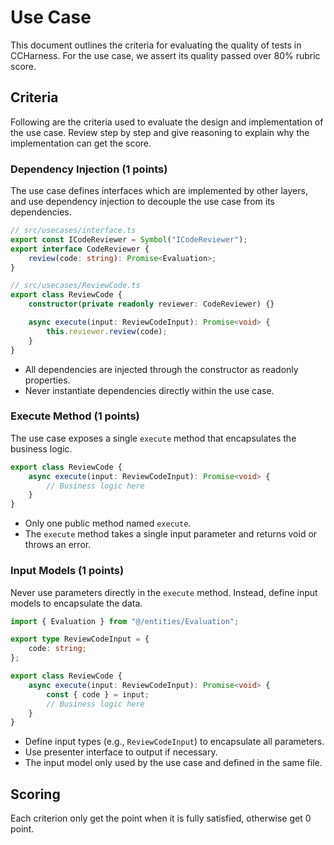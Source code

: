 # Use Case

This document outlines the criteria for evaluating the quality of tests in CCHarness. For the use case, we assert its quality passed over 80% rubric score.

## Criteria

Following are the criteria used to evaluate the design and implementation of the use case. Review step by step and give reasoning to explain why the implementation can get the score.

### Dependency Injection (1 points)

The use case defines interfaces which are implemented by other layers, and use dependency injection to decouple the use case from its dependencies.

```ts
// src/usecases/interface.ts
export const ICodeReviewer = Symbol("ICodeReviewer");
export interface CodeReviewer {
    review(code: string): Promise<Evaluation>;
}

// src/usecases/ReviewCode.ts
export class ReviewCode {
    constructor(private readonly reviewer: CodeReviewer) {}

    async execute(input: ReviewCodeInput): Promise<void> {
        this.reviewer.review(code);
    }
}
```

- All dependencies are injected through the constructor as readonly properties.
- Never instantiate dependencies directly within the use case.

### Execute Method (1 points)

The use case exposes a single `execute` method that encapsulates the business logic.

```ts
export class ReviewCode {
    async execute(input: ReviewCodeInput): Promise<void> {
        // Business logic here
    }
}
```

- Only one public method named `execute`.
- The `execute` method takes a single input parameter and returns void or throws an error.

### Input Models (1 points)

Never use parameters directly in the `execute` method. Instead, define input models to encapsulate the data.

```ts
import { Evaluation } from "@/entities/Evaluation";

export type ReviewCodeInput = {
    code: string;
};

export class ReviewCode {
    async execute(input: ReviewCodeInput): Promise<void> {
        const { code } = input;
        // Business logic here
    }
}
```

- Define input types (e.g., `ReviewCodeInput`) to encapsulate all parameters.
- Use presenter interface to output if necessary.
- The input model only used by the use case and defined in the same file.

## Scoring

Each criterion only get the point when it is fully satisfied, otherwise get 0 point.
